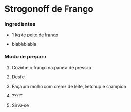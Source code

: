 # Strogonoff de Frango

### Ingredientes

- 1 kg de peito de frango

- blablablabla



### Modo de preparo

1.  Cozinhe o frango na panela de pressao

2. Desfie

3. Faça um molho com creme de leite, ketchup e champion

4. ?????

5. Sirva-se
